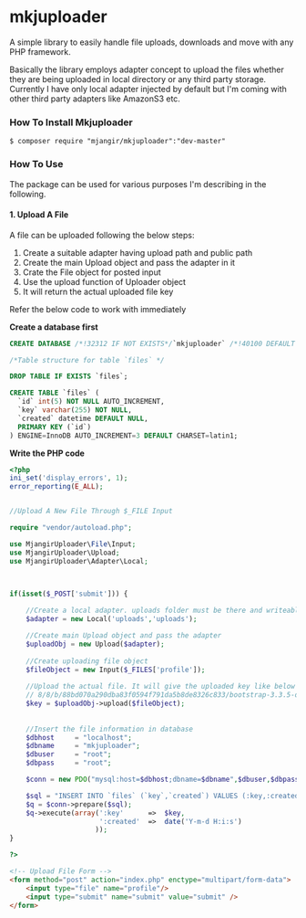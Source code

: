 # mkjuploader
A simple library to easily handle file uploads, downloads and move with any PHP framework.

<p>Basically the library employs adapter concept to upload the files whether they are being uploaded in local directory or any third party storage. Currently I have only local adapter injected by default but I'm coming with other third party adapters like AmazonS3 etc.</p>

<h3>How To Install Mkjuploader</h3>

```shell
$ composer require "mjangir/mkjuploader":"dev-master"
```

<h3>How To Use</h3>

The package can be used for various purposes I'm describing in the following.

<h4>1. Upload A File</h4>
A file can be uploaded following the below steps:
<ol>
<li>Create a suitable adapter having upload path and public path</li>
<li>Create the main Upload object and pass the adapter in it</li>
<li>Crate the File object for posted input</li>
<li>Use the upload function of Uploader object</li>
<li>It will return the actual uploaded file key</li>
</ol>

Refer the below code to work with immediately

<b>Create a database first</b>
```sql
CREATE DATABASE /*!32312 IF NOT EXISTS*/`mkjuploader` /*!40100 DEFAULT CHARACTER SET latin1 */;

/*Table structure for table `files` */

DROP TABLE IF EXISTS `files`;

CREATE TABLE `files` (
  `id` int(5) NOT NULL AUTO_INCREMENT,
  `key` varchar(255) NOT NULL,
  `created` datetime DEFAULT NULL,
  PRIMARY KEY (`id`)
) ENGINE=InnoDB AUTO_INCREMENT=3 DEFAULT CHARSET=latin1;
```
<b>Write the PHP code</b>
```php
<?php
ini_set('display_errors', 1);
error_reporting(E_ALL);


//Upload A New File Through $_FILE Input

require "vendor/autoload.php";

use MjangirUploader\File\Input;
use MjangirUploader\Upload;
use MjangirUploader\Adapter\Local;



if(isset($_POST['submit'])) {
    
    //Create a local adapter. uploads folder must be there and writeable
    $adapter = new Local('uploads','uploads');

    //Create main Upload object and pass the adapter
    $uploadObj = new Upload($adapter);
	
    //Create uploading file object
    $fileObject = new Input($_FILES['profile']);
    
    //Upload the actual file. It will give the uploaded key like below
    // 8/8/b/88bd070a290dba83f0594f791da5b8de8326c833/bootstrap-3.3.5-dist.zip
    $key = $uploadObj->upload($fileObject);
    
    
    //Insert the file information in database
    $dbhost     = "localhost";
    $dbname     = "mkjuploader";
    $dbuser     = "root";
    $dbpass     = "root";

    $conn = new PDO("mysql:host=$dbhost;dbname=$dbname",$dbuser,$dbpass);

    $sql = "INSERT INTO `files` (`key`,`created`) VALUES (:key,:created)";
    $q = $conn->prepare($sql);
    $q->execute(array(':key'      =>  $key,
                      ':created'  =>  date('Y-m-d H:i:s')
                     ));
}

?>
```
```html
<!-- Upload File Form -->
<form method="post" action="index.php" enctype="multipart/form-data">
    <input type="file" name="profile"/>
    <input type="submit" name="submit" value="submit" />
</form>
```
